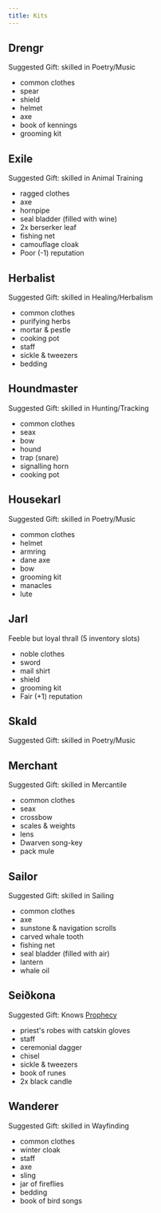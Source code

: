 ```yaml
---
title: Kits
---
```


## Drengr

Suggested Gift: skilled in Poetry/Music

-   common clothes
-   spear
-   shield
-   helmet
-   axe
-   book of kennings
-   grooming kit

## Exile

Suggested Gift: skilled in Animal Training

-   ragged clothes
-   axe
-   hornpipe
-   seal bladder (filled with wine)
-   2x berserker leaf
-   fishing net
-   camouflage cloak
-   Poor (-1) reputation

## Herbalist

Suggested Gift: skilled in Healing/Herbalism

-   common clothes
-   purifying herbs
-   mortar & pestle
-   cooking pot
-   staff
-   sickle & tweezers
-   bedding

## Houndmaster

Suggested Gift: skilled in Hunting/Tracking

-   common clothes
-   seax
-   bow
-   hound
-   trap (snare)
-   signalling horn
-   cooking pot

## Housekarl

Suggested Gift: skilled in Poetry/Music

-   common clothes
-   helmet
-   armring
-   dane axe
-   bow
-   grooming kit
-   manacles
-   lute

## Jarl

Feeble but loyal thrall (5 inventory slots)

-   noble clothes
-   sword
-   mail shirt
-   shield
-   grooming kit
-   Fair (+1) reputation

## Skald

Suggested Gift: skilled in Poetry/Music

## Merchant

Suggested Gift: skilled in Mercantile

-   common clothes
-   seax
-   crossbow
-   scales & weights
-   lens
-   Dwarven song-key
-   pack mule

## Sailor

Suggested Gift: skilled in Sailing

-   common clothes
-   axe
-   sunstone & navigation scrolls
-   carved whale tooth
-   fishing net
-   seal bladder (filled with air)
-   lantern
-   whale oil

## Seiðkona

Suggested Gift: Knows [Prophecy](/rules/magic/seiðr#prophecy)

-   priest's robes with catskin gloves
-   staff
-   ceremonial dagger
-   chisel
-   sickle & tweezers
-   book of runes
-   2x black candle

## Wanderer

Suggested Gift: skilled in Wayfinding

-   common clothes
-   winter cloak
-   staff
-   axe
-   sling
-   jar of fireflies
-   bedding
-   book of bird songs
